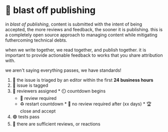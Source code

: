 # 🚀 blast off publishing

in _blast of publishing_, content is submitted with the intent of being accepted, the more reviews and feedback, the sooner it is publishing.
this is a completely open source approach to managing content while mitigating futhercoming technical debts. 

when we write together, we read together, and publish together. it is important to provide actionable feedback to works that you share attribution with.

we aren't saying everything passes, we have standards!

1. 🥚 the issue is triaged by an editor within the first __24 business hours__
  1. 📛 issue is tagged
  2. 🧐 reviewers assigned
    * ⏲️ countdown begins  
      * 🤔 review required
      * ♻️ restart countdown
    * 🏁 no review required after (xx days)
    * 🏆  close and accept
  3. 🟢 tests pass
  4. 🌝 there are sufficient reviews, or reactions

